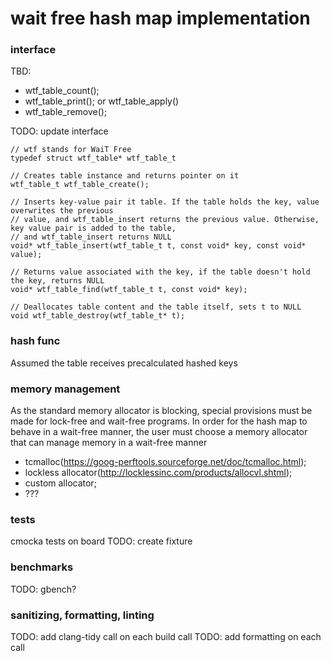 # wait free hash map implementation

### interface
TBD: 
- wtf_table_count();
- wtf_table_print(); or wtf_table_apply()
- wtf_table_remove();

TODO: update interface
```
// wtf stands for WaiT Free
typedef struct wtf_table* wtf_table_t

// Creates table instance and returns pointer on it
wtf_table_t wtf_table_create();

// Inserts key-value pair it table. If the table holds the key, value overwrites the previous
// value, and wtf_table_insert returns the previous value. Otherwise, key value pair is added to the table, 
// and wtf_table_insert returns NULL
void* wtf_table_insert(wtf_table_t t, const void* key, const void* value);

// Returns value associated with the key, if the table doesn't hold the key, returns NULL
void* wtf_table_find(wtf_table_t t, const void* key);

// Deallocates table content and the table itself, sets t to NULL
void wtf_table_destroy(wtf_table_t* t);
```

### hash func
Assumed the table receives precalculated hashed keys

### memory management
As the standard memory allocator is blocking, special provisions must be made for lock-free and
wait-free programs. In order for the hash map to behave in a wait-free manner, the user must choose 
a memory allocator that can manage memory in a wait-free manner

- tcmalloc(https://goog-perftools.sourceforge.net/doc/tcmalloc.html);
- lockless allocator(http://locklessinc.com/products/allocvl.shtml);
- custom allocator;
- ???

### tests
cmocka tests on board
TODO: create fixture

### benchmarks
TODO: gbench?

### sanitizing, formatting, linting
TODO: add clang-tidy call on each build call
TODO: add formatting on each call
